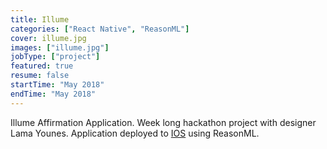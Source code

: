 ```yaml
---
title: Illume
categories: ["React Native", "ReasonML"]
cover: illume.jpg
images: ["illume.jpg"]
jobType: ["project"]
featured: true
resume: false
startTime: "May 2018"
endTime: "May 2018"
---
```


Illume Affirmation Application.  Week long hackathon project with designer Lama Younes.  Application deployed to [IOS](https://itunes.apple.com/us/app/illume/id1363415324?mt=8&ign-mpt=uo%3D4) using ReasonML.
